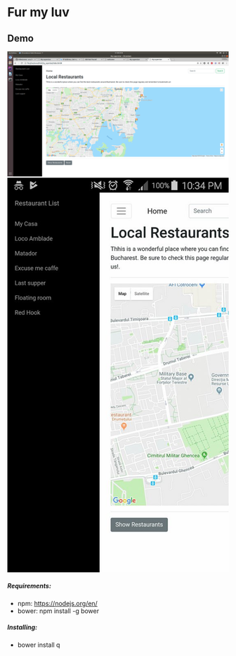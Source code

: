 # Fur my luv
## Demo
![alt text](/git-resources/demo.png?raw=true "Demo")
![alt text](/git-resources/demo_mobile.jpg?raw=true "Demo")


##### Requirements:

- npm: https://nodejs.org/en/
- bower: npm install -g bower

##### Installing:

- bower install
q